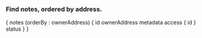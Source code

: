 ### Find notes, ordered by address.
{
  notes (orderBy : ownerAddress) {
    id
    ownerAddress
    metadata
    access {
      id
    }
    status
  }
}

